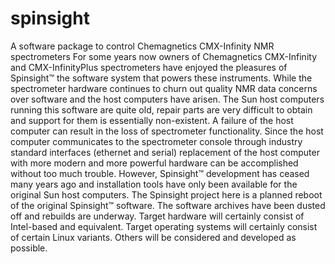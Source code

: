 # spinsight
A software package to control Chemagnetics CMX-Infinity NMR spectrometers For some years now owners of Chemagnetics CMX-Infinity and CMX-InfinityPlus spectrometers have enjoyed the pleasures of Spinsight™ the software system that powers these instruments. While the spectrometer hardware continues to churn out quality NMR data concerns over software and the host computers have arisen. The Sun host computers running this software are quite old, repair parts are very difficult to obtain and support for them is essentially non-existent. A failure of the host computer can result in the loss of spectrometer functionality. 
Since the host computer communicates to the spectrometer console through industry standard interfaces (ethernet and serial) replacement of the host computer with more modern and more powerful hardware can be accomplished without too much trouble. However, Spinsight™ development has ceased many years ago and installation tools have only been available for the original Sun host computers. 
The Spinsight project here is a planned reboot of the original Spinsight™ software. The software archives have been dusted off and rebuilds are underway. Target hardware will certainly consist of Intel-based and equivalent. Target operating systems will certainly consist of certain Linux variants. Others will be considered and developed as possible.
